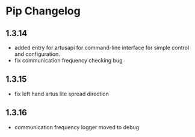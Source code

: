 # Pip Changelog

## 1.3.14
* added entry for artusapi for command-line interface for simple control and configuration.
* fix communication frequency checking bug
## 1.3.15
* fix left hand artus lite spread direction
## 1.3.16
* communication frequency logger moved to debug